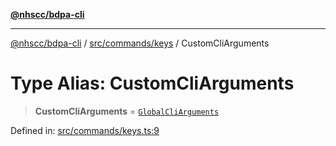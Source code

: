 [**@nhscc/bdpa-cli**](../../../../README.md)

***

[@nhscc/bdpa-cli](../../../../README.md) / [src/commands/keys](../README.md) / CustomCliArguments

# Type Alias: CustomCliArguments

> **CustomCliArguments** = [`GlobalCliArguments`](../../../configure/type-aliases/GlobalCliArguments.md)

Defined in: [src/commands/keys.ts:9](https://github.com/nhscc/bdpa-cli/blob/aab43dbd010a981851c0502d764dfd948966b4ad/src/commands/keys.ts#L9)
